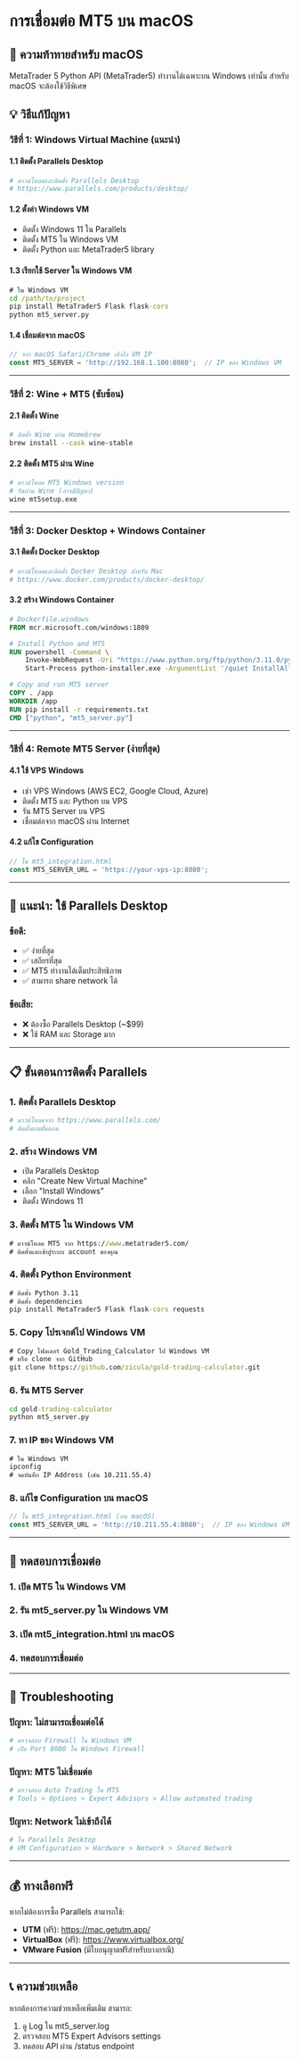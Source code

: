 # การเชื่อมต่อ MT5 บน macOS

## 🍎 ความท้าทายสำหรับ macOS

MetaTrader 5 Python API (MetaTrader5) ทำงานได้เฉพาะบน Windows เท่านั้น สำหรับ macOS จะต้องใช้วิธีพิเศษ

## 💡 วิธีแก้ปัญหา

### **วิธีที่ 1: Windows Virtual Machine (แนะนำ)**

#### 1.1 ติดตั้ง Parallels Desktop
```bash
# ดาวน์โหลดและติดตั้ง Parallels Desktop
# https://www.parallels.com/products/desktop/
```

#### 1.2 ตั้งค่า Windows VM
- ติดตั้ง Windows 11 ใน Parallels
- ติดตั้ง MT5 ใน Windows VM
- ติดตั้ง Python และ MetaTrader5 library

#### 1.3 เรียกใช้ Server ใน Windows VM
```cmd
# ใน Windows VM
cd /path/to/project
pip install MetaTrader5 Flask flask-cors
python mt5_server.py
```

#### 1.4 เชื่อมต่อจาก macOS
```javascript
// จาก macOS Safari/Chrome เข้าถึง VM IP
const MT5_SERVER = 'http://192.168.1.100:8080';  // IP ของ Windows VM
```

---

### **วิธีที่ 2: Wine + MT5 (ซับซ้อน)**

#### 2.1 ติดตั้ง Wine
```bash
# ติดตั้ง Wine ผ่าน Homebrew
brew install --cask wine-stable
```

#### 2.2 ติดตั้ง MT5 ผ่าน Wine
```bash
# ดาวน์โหลด MT5 Windows version
# รันผ่าน Wine (อาจมีปัญหา)
wine mt5setup.exe
```

---

### **วิธีที่ 3: Docker Desktop + Windows Container**

#### 3.1 ติดตั้ง Docker Desktop
```bash
# ดาวน์โหลดและติดตั้ง Docker Desktop สำหรับ Mac
# https://www.docker.com/products/docker-desktop/
```

#### 3.2 สร้าง Windows Container
```dockerfile
# Dockerfile.windows
FROM mcr.microsoft.com/windows:1809

# Install Python and MT5
RUN powershell -Command \
    Invoke-WebRequest -Uri "https://www.python.org/ftp/python/3.11.0/python-3.11.0-amd64.exe" -OutFile "python-installer.exe" ; \
    Start-Process python-installer.exe -ArgumentList '/quiet InstallAllUsers=1 PrependPath=1' -Wait

# Copy and run MT5 server
COPY . /app
WORKDIR /app
RUN pip install -r requirements.txt
CMD ["python", "mt5_server.py"]
```

---

### **วิธีที่ 4: Remote MT5 Server (ง่ายที่สุด)**

#### 4.1 ใช้ VPS Windows
- เช่า VPS Windows (AWS EC2, Google Cloud, Azure)
- ติดตั้ง MT5 และ Python บน VPS
- รัน MT5 Server บน VPS
- เชื่อมต่อจาก macOS ผ่าน Internet

#### 4.2 แก้ไข Configuration
```javascript
// ใน mt5_integration.html
const MT5_SERVER_URL = 'https://your-vps-ip:8080';
```

---

## 🚀 **แนะนำ: ใช้ Parallels Desktop**

### **ข้อดี:**
- ✅ ง่ายที่สุด
- ✅ เสถียรที่สุด
- ✅ MT5 ทำงานได้เต็มประสิทธิภาพ
- ✅ สามารถ share network ได้

### **ข้อเสีย:**
- ❌ ต้องซื้อ Parallels Desktop (~$99)
- ❌ ใช้ RAM และ Storage มาก

---

## 📋 **ขั้นตอนการติดตั้ง Parallels**

### 1. ติดตั้ง Parallels Desktop
```bash
# ดาวน์โหลดจาก https://www.parallels.com/
# ติดตั้งตามขั้นตอน
```

### 2. สร้าง Windows VM
- เปิด Parallels Desktop
- คลิก "Create New Virtual Machine"
- เลือก "Install Windows"
- ติดตั้ง Windows 11

### 3. ติดตั้ง MT5 ใน Windows VM
```cmd
# ดาวน์โหลด MT5 จาก https://www.metatrader5.com/
# ติดตั้งและเข้าสู่ระบบ account ของคุณ
```

### 4. ติดตั้ง Python Environment
```cmd
# ติดตั้ง Python 3.11
# ติดตั้ง dependencies
pip install MetaTrader5 Flask flask-cors requests
```

### 5. Copy โปรเจกต์ไป Windows VM
```cmd
# Copy โฟลเดอร์ Gold_Trading_Calculator ไป Windows VM
# หรือ clone จาก GitHub
git clone https://github.com/zicula/gold-trading-calculator.git
```

### 6. รัน MT5 Server
```cmd
cd gold-trading-calculator
python mt5_server.py
```

### 7. หา IP ของ Windows VM
```cmd
# ใน Windows VM
ipconfig
# จดบันทึก IP Address (เช่น 10.211.55.4)
```

### 8. แก้ไข Configuration บน macOS
```javascript
// ใน mt5_integration.html (บน macOS)
const MT5_SERVER_URL = 'http://10.211.55.4:8080';  // IP ของ Windows VM
```

---

## 🧪 **ทดสอบการเชื่อมต่อ**

### 1. เปิด MT5 ใน Windows VM
### 2. รัน mt5_server.py ใน Windows VM
### 3. เปิด mt5_integration.html บน macOS
### 4. ทดสอบการเชื่อมต่อ

---

## 🔧 **Troubleshooting**

### ปัญหา: ไม่สามารถเชื่อมต่อได้
```bash
# ตรวจสอบ Firewall ใน Windows VM
# เปิด Port 8080 ใน Windows Firewall
```

### ปัญหา: MT5 ไม่เชื่อมต่อ
```python
# ตรวจสอบ Auto Trading ใน MT5
# Tools > Options > Expert Advisors > Allow automated trading
```

### ปัญหา: Network ไม่เข้าถึงได้
```bash
# ใน Parallels Desktop
# VM Configuration > Hardware > Network > Shared Network
```

---

## 💰 **ทางเลือกฟรี**

หากไม่ต้องการซื้อ Parallels สามารถใช้:
- **UTM** (ฟรี): https://mac.getutm.app/
- **VirtualBox** (ฟรี): https://www.virtualbox.org/
- **VMware Fusion** (มีใบอนุญาตฟรีสำหรับบางกรณี)

---

## 📞 **ความช่วยเหลือ**

หากต้องการความช่วยเหลือเพิ่มเติม สามารถ:
1. ดู Log ใน mt5_server.log
2. ตรวจสอบ MT5 Expert Advisors settings
3. ทดสอบ API ผ่าน /status endpoint
